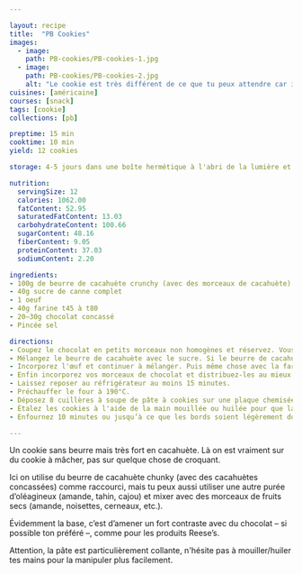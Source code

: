 ```yaml
---

layout: recipe
title:  "PB Cookies"
images:
  - image:
    path: PB-cookies/PB-cookies-1.jpg
  - image:
    path: PB-cookies/PB-cookies-2.jpg
    alt: "Le cookie est très différent de ce que tu peux attendre car il force à mâcher longuement en bouche, pas à croquer sous la dent."
cuisines: [américaine]
courses: [snack]
tags: [cookie]
collections: [pb]

preptime: 15 min
cooktime: 10 min
yield: 12 cookies

storage: 4-5 jours dans une boîte hermétique à l'abri de la lumière et la chaleur.

nutrition:
  servingSize: 12
  calories: 1062.00
  fatContent: 52.95
  saturatedFatContent: 13.03
  carbohydrateContent: 100.66
  sugarContent: 48.16
  fiberContent: 9.05
  proteinContent: 37.03
  sodiumContent: 2.20

ingredients:
- 100g de beurre de cacahuète crunchy (avec des morceaux de cacahuète)
- 40g sucre de canne complet
- 1 oeuf
- 40g farine t45 à t80
- 20–30g chocolat concassé
- Pincée sel

directions:
- Coupez le chocolat en petits morceaux non homogènes et réservez. Vous pouvez également utiliser des pépites pour l'intégralité de la recette pour gagner du temps.
- Mélangez le beurre de cacahuète avec le sucre. Si le beurre de cacahuète est trop épais vous pouvez le passer quelques secondes au micro-ondes pour le rendre plus liquide et facile à travailler. 
- Incorporez l'œuf et continuer à mélanger. Puis même chose avec la farine et le sel tamisés.
- Enfin incorporez vos morceaux de chocolat et distribuez-les au mieux dans la pâte. 
- Laissez reposer au réfrigérateur au moins 15 minutes.
- Préchauffer le four à 190°C. 
- Déposez 8 cuillères à soupe de pâte à cookies sur une plaque chemisée de papier ou d'un tapis de cuisson. 
- Étalez les cookies à l'aide de la main mouillée ou huilée pour que la pâte ne colle pas. 
- Enfournez 10 minutes ou jusqu’à ce que les bords soient légèrement dorés.

---
```


Un cookie sans beurre mais très fort en cacahuète. Là on est vraiment sur du cookie à mâcher, pas sur quelque chose de croquant.

Ici on utilise du beurre de cacahuète chunky (avec des cacahuètes concassées) comme raccourci, mais tu peux aussi utiliser une autre purée d’oléagineux (amande, tahin, cajou) et mixer avec des morceaux de fruits secs (amande, noisettes, cerneaux, etc.).

Évidemment la base, c’est d’amener un fort contraste avec du chocolat – si possible ton préféré –, comme pour les produits Reese’s. 

Attention, la pâte est particulièrement collante, n'hésite pas à mouiller/huiler tes mains pour la manipuler plus facilement.